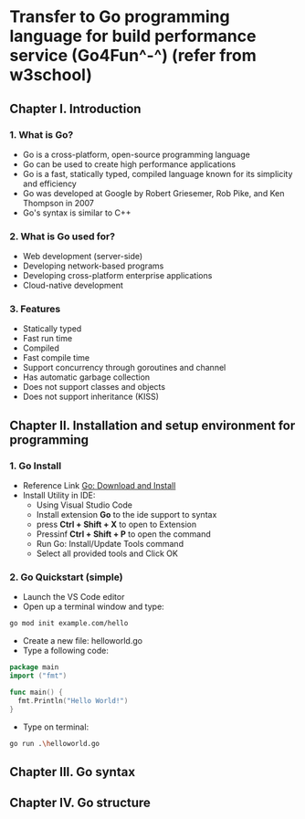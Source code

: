 # **Transfer to Go programming language for build performance service (Go4Fun^-^)** (refer from w3school)

## **Chapter I. Introduction**
### 1. What is Go?
- Go is a cross-platform, open-source programming language 
- Go can be used to create high performance applications 
- Go is a fast, statically typed, compiled language known for its simplicity and efficiency
- Go was developed at Google by Robert Griesemer, Rob Pike, and Ken Thompson in 2007
- Go's syntax is similar to C++

### 2. What is Go used for? 
- Web development (server-side)
- Developing network-based programs 
- Developing cross-platform enterprise applications
- Cloud-native development 

### 3. Features
- Statically typed 
- Fast run time 
- Compiled 
- Fast compile time 
- Support concurrency through goroutines and channel
- Has automatic garbage collection 
- Does not support classes and objects 
- Does not support inheritance (KISS)

## Chapter II. Installation and setup environment for programming 
### 1. Go Install 
- Reference Link [Go: Download and Install](https://go.dev/doc/install)
- Install Utility in IDE: 
    * Using Visual Studio Code 
    * Install extension **Go** to the ide support to syntax 
    * press **Ctrl + Shift + X** to open to Extension
    * Pressinf **Ctrl + Shift + P** to open the command 
    * Run Go: Install/Update Tools command 
    * Select all provided tools and Click OK
### 2. Go Quickstart (simple)
- Launch the VS Code editor 
- Open up a terminal window and type: 
```bash
go mod init example.com/hello
```
- Create a new file: helloworld.go
- Type a following code:
```go
package main
import ("fmt")

func main() {
  fmt.Println("Hello World!")
}
```
- Type on terminal: 
```bash
go run .\helloworld.go
```

## Chapter III. Go syntax 

## Chapter IV. Go structure

